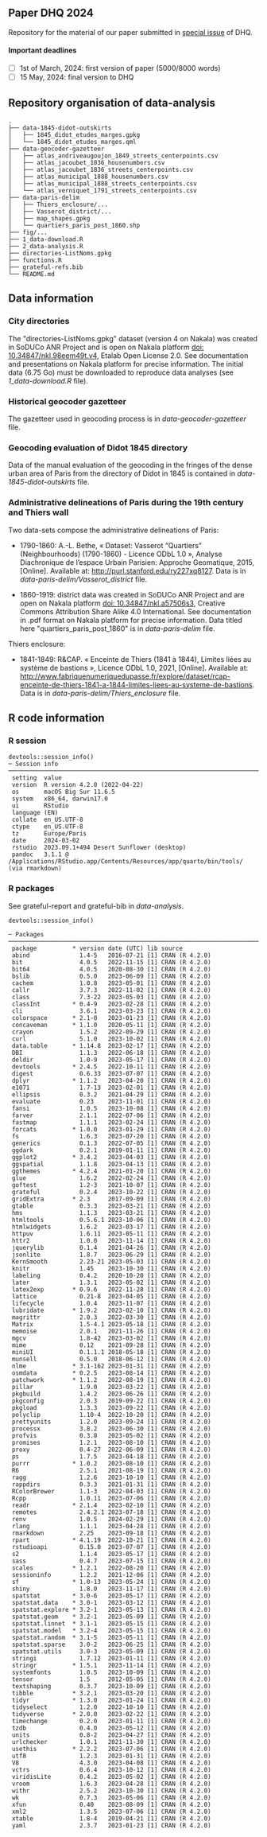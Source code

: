 ## Paper DHQ 2024
Repository for the material of our paper submitted in [special issue](https://www.c2dh.uni.lu/news/cfp-data-science-and-history-practicing-and-theorizing-data-driven-inquiries-past) of DHQ.

#### Important deadlines
- [ ] 1st of March, 2024: first version of paper (5000/8000 words)
- [ ] 15 May, 2024: final version to DHQ

## Repository organisation of data-analysis
```
.
├── data-1845-didot-outskirts
│   ├── 1845_didot_etudes_marges.gpkg
│   └── 1845_didot_etudes_marges.qml
├── data-geocoder-gazetteer
│   ├── atlas_andriveaugoujon_1849_streets_centerpoints.csv
│   ├── atlas_jacoubet_1836_housenumbers.csv
│   ├── atlas_jacoubet_1836_streets_centerpoints.csv
│   ├── atlas_municipal_1888_housenumbers.csv
│   ├── atlas_municipal_1888_streets_centerpoints.csv
│   └── atlas_verniquet_1791_streets_centerpoints.csv
├── data-paris-delim
│   ├── Thiers_enclosure/...
│   ├── Vasserot_district/...
│   ├── map_shapes.gpkg
│   └── quartiers_paris_post_1860.shp
├── fig/...
├── 1_data-download.R
├── 2_data-analysis.R
├── directories-ListNoms.gpkg
├── functions.R
├── grateful-refs.bib
└── README.md
```

## Data information
### City directories

The "directories-ListNoms.gpkg" dataset (version 4 on Nakala) was created in SoDUCo ANR Project and is open on Nakala platform [doi: 10.34847/nkl.98eem49t.v4](https://nakala.fr/10.34847/nkl.98eem49t.v4), Etalab Open License 2.0. See documentation and presentations on Nakala platform for precise information. The initial data (6.75 Go) must be downloaded to reproduce data analyses (see _1_data-download.R_ file).

### Historical geocoder gazetteer

The gazetteer used in geocoding process is in _data-geocoder-gazetteer_ file.

### Geocoding evaluation of Didot 1845 directory

Data of the manual evaluation of the geocoding in the fringes of the dense urban area of Paris from the directory of Didot in 1845 is contained in _data-1845-didot-outskirts_ file.

### Administrative delineations of Paris during the 19th century and Thiers wall

Two data-sets compose the administrative delineations of Paris:

- 1790-1860: A.-L. Bethe, « Dataset: Vasserot “Quartiers” (Neighbourhoods) (1790-1860) - Licence ODbL 1.0 », Analyse Diachronique de l’espace Urbain Parisien: Approche Geomatique, 2015, [Online]. Available at: http://purl.stanford.edu/ry227xq8127. Data is in _data-paris-delim/Vasserot_district_ file.

- 1860-1919: district data was created in SoDUCo ANR Project and are open on Nakala platform [doi: 10.34847/nkl.a57506s3](https://doi.org/10.34847/nkl.a57506s3), Creative Commons Attribution Share Alike 4.0 International. See documentation in .pdf format on Nakala platform for precise information. Data titled here "quartiers_paris_post_1860" is in _data-paris-delim_ file.

Thiers enclosure:
- 1841-1849: R&CAP. « Enceinte de Thiers (1841 à 1844), Limites liées au système de bastions », Licence ODbL 1.0, 2021, [Online]. Available at: http://www.fabriquenumeriquedupasse.fr/explore/dataset/rcap-enceinte-de-thiers-1841-a-1844-limites-liees-au-systeme-de-bastions. Data is in _data-paris-delim/Thiers_enclosure_ file.


## R code information

### R session
```{r}
devtools::session_info()
─ Session info ───────────────────────────────────────────────────────────────────────────────────────────────────────────────────────────────────────────────────
 setting  value
 version  R version 4.2.0 (2022-04-22)
 os       macOS Big Sur 11.6.5
 system   x86_64, darwin17.0
 ui       RStudio
 language (EN)
 collate  en_US.UTF-8
 ctype    en_US.UTF-8
 tz       Europe/Paris
 date     2024-03-02
 rstudio  2023.09.1+494 Desert Sunflower (desktop)
 pandoc   3.1.1 @ /Applications/RStudio.app/Contents/Resources/app/quarto/bin/tools/ (via rmarkdown)
```

### R packages
See grateful-report and grateful-bib in _data-analysis_.

```{r}
devtools::session_info()

─ Packages ───────────────────────────────────────────────────────────────────────────────────────────────────────────────────────────────────────────────────────
 package          * version date (UTC) lib source
 abind              1.4-5   2016-07-21 [1] CRAN (R 4.2.0)
 bit                4.0.5   2022-11-15 [1] CRAN (R 4.2.0)
 bit64              4.0.5   2020-08-30 [1] CRAN (R 4.2.0)
 bslib              0.5.0   2023-06-09 [1] CRAN (R 4.2.0)
 cachem             1.0.8   2023-05-01 [1] CRAN (R 4.2.0)
 callr              3.7.3   2022-11-02 [1] CRAN (R 4.2.0)
 class              7.3-22  2023-05-03 [1] CRAN (R 4.2.0)
 classInt         * 0.4-9   2023-02-28 [1] CRAN (R 4.2.0)
 cli                3.6.1   2023-03-23 [1] CRAN (R 4.2.0)
 colorspace       * 2.1-0   2023-01-23 [1] CRAN (R 4.2.0)
 concaveman       * 1.1.0   2020-05-11 [1] CRAN (R 4.2.0)
 crayon             1.5.2   2022-09-29 [1] CRAN (R 4.2.0)
 curl               5.1.0   2023-10-02 [1] CRAN (R 4.2.0)
 data.table       * 1.14.8  2023-02-17 [1] CRAN (R 4.2.0)
 DBI                1.1.3   2022-06-18 [1] CRAN (R 4.2.0)
 deldir             1.0-9   2023-05-17 [1] CRAN (R 4.2.0)
 devtools         * 2.4.5   2022-10-11 [1] CRAN (R 4.2.0)
 digest             0.6.33  2023-07-07 [1] CRAN (R 4.2.0)
 dplyr            * 1.1.2   2023-04-20 [1] CRAN (R 4.2.0)
 e1071              1.7-13  2023-02-01 [1] CRAN (R 4.2.0)
 ellipsis           0.3.2   2021-04-29 [1] CRAN (R 4.2.0)
 evaluate           0.23    2023-11-01 [1] CRAN (R 4.2.0)
 fansi              1.0.5   2023-10-08 [1] CRAN (R 4.2.0)
 farver             2.1.1   2022-07-06 [1] CRAN (R 4.2.0)
 fastmap            1.1.1   2023-02-24 [1] CRAN (R 4.2.0)
 forcats          * 1.0.0   2023-01-29 [1] CRAN (R 4.2.0)
 fs                 1.6.3   2023-07-20 [1] CRAN (R 4.2.0)
 generics           0.1.3   2022-07-05 [1] CRAN (R 4.2.0)
 ggdark             0.2.1   2019-01-11 [1] CRAN (R 4.2.0)
 ggplot2          * 3.4.2   2023-04-03 [1] CRAN (R 4.2.0)
 ggspatial          1.1.8   2023-04-13 [1] CRAN (R 4.2.0)
 ggthemes         * 4.2.4   2021-01-20 [1] CRAN (R 4.2.0)
 glue               1.6.2   2022-02-24 [1] CRAN (R 4.2.0)
 goftest            1.2-3   2021-10-07 [1] CRAN (R 4.2.0)
 grateful           0.2.4   2023-10-22 [1] CRAN (R 4.2.0)
 gridExtra        * 2.3     2017-09-09 [1] CRAN (R 4.2.0)
 gtable             0.3.3   2023-03-21 [1] CRAN (R 4.2.0)
 hms                1.1.3   2023-03-21 [1] CRAN (R 4.2.0)
 htmltools          0.5.6.1 2023-10-06 [1] CRAN (R 4.2.0)
 htmlwidgets        1.6.2   2023-03-17 [1] CRAN (R 4.2.0)
 httpuv             1.6.11  2023-05-11 [1] CRAN (R 4.2.0)
 httr2              1.0.0   2023-11-14 [1] CRAN (R 4.2.0)
 jquerylib          0.1.4   2021-04-26 [1] CRAN (R 4.2.0)
 jsonlite           1.8.7   2023-06-29 [1] CRAN (R 4.2.0)
 KernSmooth         2.23-21 2023-05-03 [1] CRAN (R 4.2.0)
 knitr              1.45    2023-10-30 [1] CRAN (R 4.2.0)
 labeling           0.4.2   2020-10-20 [1] CRAN (R 4.2.0)
 later              1.3.1   2023-05-02 [1] CRAN (R 4.2.0)
 latex2exp        * 0.9.6   2022-11-28 [1] CRAN (R 4.2.0)
 lattice            0.21-8  2023-04-05 [1] CRAN (R 4.2.0)
 lifecycle          1.0.4   2023-11-07 [1] CRAN (R 4.2.0)
 lubridate        * 1.9.2   2023-02-10 [1] CRAN (R 4.2.0)
 magrittr           2.0.3   2022-03-30 [1] CRAN (R 4.2.0)
 Matrix             1.5-4.1 2023-05-18 [1] CRAN (R 4.2.0)
 memoise            2.0.1   2021-11-26 [1] CRAN (R 4.2.0)
 mgcv               1.8-42  2023-03-02 [1] CRAN (R 4.2.0)
 mime               0.12    2021-09-28 [1] CRAN (R 4.2.0)
 miniUI             0.1.1.1 2018-05-18 [1] CRAN (R 4.2.0)
 munsell            0.5.0   2018-06-12 [1] CRAN (R 4.2.0)
 nlme             * 3.1-162 2023-01-31 [1] CRAN (R 4.2.0)
 osmdata          * 0.2.5   2023-08-14 [1] CRAN (R 4.2.0)
 patchwork        * 1.1.2   2022-08-19 [1] CRAN (R 4.2.0)
 pillar             1.9.0   2023-03-22 [1] CRAN (R 4.2.0)
 pkgbuild           1.4.2   2023-06-26 [1] CRAN (R 4.2.0)
 pkgconfig          2.0.3   2019-09-22 [1] CRAN (R 4.2.0)
 pkgload            1.3.3   2023-09-22 [1] CRAN (R 4.2.0)
 polyclip           1.10-4  2022-10-20 [1] CRAN (R 4.2.0)
 prettyunits        1.2.0   2023-09-24 [1] CRAN (R 4.2.0)
 processx           3.8.2   2023-06-30 [1] CRAN (R 4.2.0)
 profvis            0.3.8   2023-05-02 [1] CRAN (R 4.2.0)
 promises           1.2.1   2023-08-10 [1] CRAN (R 4.2.0)
 proxy              0.4-27  2022-06-09 [1] CRAN (R 4.2.0)
 ps                 1.7.5   2023-04-18 [1] CRAN (R 4.2.0)
 purrr            * 1.0.2   2023-08-10 [1] CRAN (R 4.2.0)
 R6                 2.5.1   2021-08-19 [1] CRAN (R 4.2.0)
 ragg               1.2.6   2023-10-10 [1] CRAN (R 4.2.0)
 rappdirs           0.3.3   2021-01-31 [1] CRAN (R 4.2.0)
 RColorBrewer       1.1-3   2022-04-03 [1] CRAN (R 4.2.0)
 Rcpp               1.0.11  2023-07-06 [1] CRAN (R 4.2.0)
 readr            * 2.1.4   2023-02-10 [1] CRAN (R 4.2.0)
 remotes            2.4.2.1 2023-07-18 [1] CRAN (R 4.2.0)
 renv               1.0.5   2024-02-29 [1] CRAN (R 4.2.0)
 rlang              1.1.1   2023-04-28 [1] CRAN (R 4.2.0)
 rmarkdown          2.25    2023-09-18 [1] CRAN (R 4.2.0)
 rpart            * 4.1.19  2022-10-21 [1] CRAN (R 4.2.0)
 rstudioapi         0.15.0  2023-07-07 [1] CRAN (R 4.2.0)
 s2                 1.1.4   2023-05-17 [1] CRAN (R 4.2.0)
 sass               0.4.7   2023-07-15 [1] CRAN (R 4.2.0)
 scales           * 1.2.1   2022-08-20 [1] CRAN (R 4.2.0)
 sessioninfo        1.2.2   2021-12-06 [1] CRAN (R 4.2.0)
 sf               * 1.0-13  2023-05-24 [1] CRAN (R 4.2.0)
 shiny              1.8.0   2023-11-17 [1] CRAN (R 4.2.0)
 spatstat         * 3.0-6   2023-05-17 [1] CRAN (R 4.2.0)
 spatstat.data    * 3.0-1   2023-03-12 [1] CRAN (R 4.2.0)
 spatstat.explore * 3.2-1   2023-05-13 [1] CRAN (R 4.2.0)
 spatstat.geom    * 3.2-1   2023-05-09 [1] CRAN (R 4.2.0)
 spatstat.linnet  * 3.1-1   2023-05-15 [1] CRAN (R 4.2.0)
 spatstat.model   * 3.2-4   2023-05-15 [1] CRAN (R 4.2.0)
 spatstat.random  * 3.1-5   2023-05-11 [1] CRAN (R 4.2.0)
 spatstat.sparse    3.0-2   2023-06-25 [1] CRAN (R 4.2.0)
 spatstat.utils     3.0-3   2023-05-09 [1] CRAN (R 4.2.0)
 stringi            1.7.12  2023-01-11 [1] CRAN (R 4.2.0)
 stringr          * 1.5.1   2023-11-14 [1] CRAN (R 4.2.0)
 systemfonts        1.0.5   2023-10-09 [1] CRAN (R 4.2.0)
 tensor             1.5     2012-05-05 [1] CRAN (R 4.2.0)
 textshaping        0.3.7   2023-10-09 [1] CRAN (R 4.2.0)
 tibble           * 3.2.1   2023-03-20 [1] CRAN (R 4.2.0)
 tidyr            * 1.3.0   2023-01-24 [1] CRAN (R 4.2.0)
 tidyselect         1.2.0   2022-10-10 [1] CRAN (R 4.2.0)
 tidyverse        * 2.0.0   2023-02-22 [1] CRAN (R 4.2.0)
 timechange         0.2.0   2023-01-11 [1] CRAN (R 4.2.0)
 tzdb               0.4.0   2023-05-12 [1] CRAN (R 4.2.0)
 units              0.8-2   2023-04-27 [1] CRAN (R 4.2.0)
 urlchecker         1.0.1   2021-11-30 [1] CRAN (R 4.2.0)
 usethis          * 2.2.2   2023-07-06 [1] CRAN (R 4.2.0)
 utf8               1.2.3   2023-01-31 [1] CRAN (R 4.2.0)
 V8                 4.3.0   2023-04-08 [1] CRAN (R 4.2.0)
 vctrs              0.6.4   2023-10-12 [1] CRAN (R 4.2.0)
 viridisLite        0.4.2   2023-05-02 [1] CRAN (R 4.2.0)
 vroom              1.6.3   2023-04-28 [1] CRAN (R 4.2.0)
 withr              2.5.2   2023-10-30 [1] CRAN (R 4.2.0)
 wk                 0.7.3   2023-05-06 [1] CRAN (R 4.2.0)
 xfun               0.40    2023-08-09 [1] CRAN (R 4.2.0)
 xml2               1.3.5   2023-07-06 [1] CRAN (R 4.2.0)
 xtable             1.8-4   2019-04-21 [1] CRAN (R 4.2.0)
 yaml               2.3.7   2023-01-23 [1] CRAN (R 4.2.0)

```

